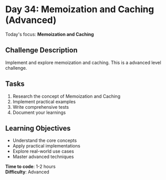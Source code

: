 # Day 34: Memoization and Caching (Advanced)

Today's focus: **Memoization and Caching**

## Challenge Description
Implement and explore memoization and caching. This is a advanced level challenge.

## Tasks
1. Research the concept of Memoization and Caching
2. Implement practical examples
3. Write comprehensive tests
4. Document your learnings

## Learning Objectives
- Understand the core concepts
- Apply practical implementations
- Explore real-world use cases
- Master advanced techniques

**Time to code**: 1-2 hours  
**Difficulty**: Advanced